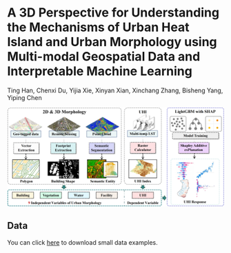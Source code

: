 # A 3D Perspective for Understanding the Mechanisms of Urban Heat Island and Urban Morphology using Multi-modal Geospatial Data and Interpretable Machine Learning
Ting Han, Chenxi Du, Yijia Xie, Xinyan Xian, Xinchang Zhang, Bisheng Yang, Yiping Chen

<img src="https://github.com/Ting-Devin-Han/3D4UHI/blob/master/Pictures/Method.png" width="800"/>
</div>

## Data

You can click [here](https://drive.google.com/drive/folders/1yI_7oX1uNjBiSVajTHzdZFmgw17le7OZ?usp=sharing) to download small data examples. 
